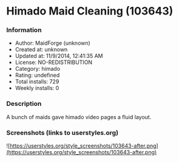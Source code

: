 # Himado Maid Cleaning (103643)

### Information
- Author: MaidForge (unknown)
- Created at: unknown
- Updated at: 11/9/2014, 12:41:35 AM
- License: NO-REDISTRIBUTION
- Category: himado
- Rating: undefined
- Total installs: 729
- Weekly installs: 0


### Description
A bunch of maids gave himado video pages a fluid layout.


### Screenshots (links to userstyles.org)
![https://userstyles.org/style_screenshots/103643-after.png](https://userstyles.org/style_screenshots/103643-after.png)


